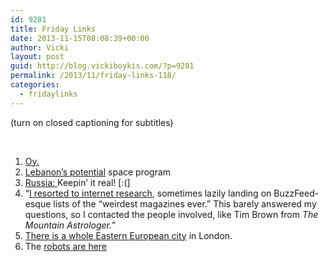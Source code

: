 ```yaml
---
id: 9281
title: Friday Links
date: 2013-11-15T08:08:39+00:00
author: Vicki
layout: post
guid: http://blog.vickiboykis.com/?p=9281
permalink: /2013/11/friday-links-118/
categories:
  - fridaylinks
---
```

(turn on closed captioning for subtitles)



&nbsp;

  1. <a href="http://www.themenschonabench.com/" target="_blank">Oy.</a>
  2. <a href="http://www.bbc.co.uk/news/magazine-24735423" target="_blank">Lebanon&#8217;s potential</a> space program
  3. <a href="http://www.buzzfeed.com/maxseddon/how-one-subtweet-spurred-an-lgbt-activist-to-flee-russia" target="_blank">Russia: </a>Keepin&#8217; it real! [:(]
  4. &#8220;<a href="http://www.themorningnews.org/article/brief-interviews-with-very-small-publishers" target="_blank">I resorted to internet research</a>, sometimes lazily landing on BuzzFeed-esque lists of the “weirdest magazines ever.” This barely answered my questions, so I contacted the people involved, like Tim Brown from _The Mountain Astrologer.&#8221;_
  5. <a href="http://standpointmag.co.uk/node/5252/full" target="_blank">There is a whole Eastern European city</a> in London.
  6. The <a href="http://www.politico.com/magazine/story/2013/11/the-robots-are-here-98995_Page2.html" target="_blank">robots are here</a>